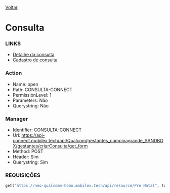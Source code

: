 [Voltar](../meuprenatal.md)
# Consulta
### LINKS
- [Detalhe da consulta](./detalheconsulta.md)
- [Cadastro de consulta](./cadastroconsulta.md)
  
### Action
- Name: open
- Path: CONSULTA-CONNECT
- PermissionLevel: 1
- Parameters: Não
- Querystring: Não


### Manager
- Identifier: CONSULTA-CONNECT
- Url: https://api-connect.mobilex.tech/api/Qualcom/gestantes_campinagrande_SANDBOX/gestantes/criarConsulta/get_form
- Method: POST
- Header: Sim
- Querystring: Sim

### REQUISIÇÕES
~~~ python
get("https://neo-qualcomm-homo.mobilex.tech/api/resource/Pre Natal", token)
~~~